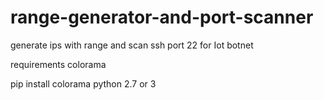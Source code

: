 # range-generator-and-port-scanner
generate ips with range and scan ssh port 22 for Iot botnet

requirements colorama

pip install colorama
python 2.7 or  3
